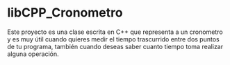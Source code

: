 # libCPP_Cronometro
Este proyecto es una clase escrita en C++ que representa a un cronometro y es muy útil cuando quieres medir el tiempo trascurrido entre dos puntos de tu programa, también cuando deseas saber cuanto tiempo toma realizar alguna operación. 
